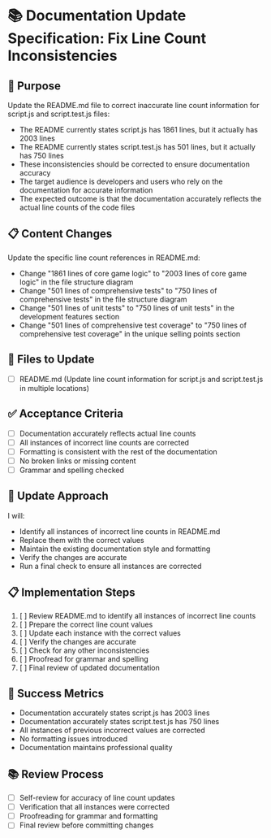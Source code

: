 # 📚 Documentation Update Specification: Fix Line Count Inconsistencies

## 🎯 Purpose

Update the README.md file to correct inaccurate line count information for script.js and script.test.js files:
- The README currently states script.js has 1861 lines, but it actually has 2003 lines
- The README currently states script.test.js has 501 lines, but it actually has 750 lines
- These inconsistencies should be corrected to ensure documentation accuracy
- The target audience is developers and users who rely on the documentation for accurate information
- The expected outcome is that the documentation accurately reflects the actual line counts of the code files

## 📋 Content Changes

Update the specific line count references in README.md:
- Change "1861 lines of core game logic" to "2003 lines of core game logic" in the file structure diagram
- Change "501 lines of comprehensive tests" to "750 lines of comprehensive tests" in the file structure diagram
- Change "501 lines of unit tests" to "750 lines of unit tests" in the development features section
- Change "501 lines of comprehensive test coverage" to "750 lines of comprehensive test coverage" in the unique selling points section

## 📁 Files to Update

- [ ] README.md (Update line count information for script.js and script.test.js in multiple locations)

## ✅ Acceptance Criteria

- [ ] Documentation accurately reflects actual line counts
- [ ] All instances of incorrect line counts are corrected
- [ ] Formatting is consistent with the rest of the documentation
- [ ] No broken links or missing content
- [ ] Grammar and spelling checked

## 🔄 Update Approach

I will:
- Identify all instances of incorrect line counts in README.md
- Replace them with the correct values
- Maintain the existing documentation style and formatting
- Verify the changes are accurate
- Run a final check to ensure all instances are corrected

## 📋 Implementation Steps

1. [ ] Review README.md to identify all instances of incorrect line counts
2. [ ] Prepare the correct line count values
3. [ ] Update each instance with the correct values
4. [ ] Verify the changes are accurate
5. [ ] Check for any other inconsistencies
6. [ ] Proofread for grammar and spelling
7. [ ] Final review of updated documentation

## 🎯 Success Metrics

- Documentation accurately states script.js has 2003 lines
- Documentation accurately states script.test.js has 750 lines
- All instances of previous incorrect values are corrected
- No formatting issues introduced
- Documentation maintains professional quality

## 📚 Review Process

- [ ] Self-review for accuracy of line count updates
- [ ] Verification that all instances were corrected
- [ ] Proofreading for grammar and formatting
- [ ] Final review before committing changes
